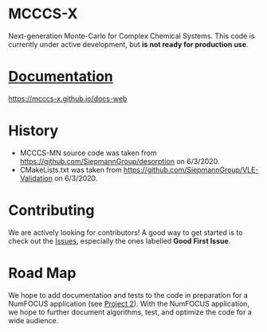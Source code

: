 MCCCS-X
=======
Next-generation Monte-Carlo for Complex Chemical Systems.
This code is currently under active development,
but **is not ready for production use**.

[Documentation](https://mcccs-x.github.io/docs-web/)
===============
https://mcccs-x.github.io/docs-web

History
=======
* MCCCS-MN source code was taken from https://github.com/SiepmannGroup/desorption on 6/3/2020.
* CMakeLists.txt was taken from https://github.com/SiepmannGroup/VLE-Validation on 6/3/2020.

Contributing
============
We are actively looking for contributors! A good way to get started is to check out the [Issues](https://github.com/MCCCS-X/MCCCS-X/issues), especially the ones labelled **Good First Issue**.

Road Map
========
We hope to add documentation and tests to the code in preparation for a NumFOCUS application (see [Project 2](https://github.com/MCCCS-X/MCCCS-X/projects/2)).
With the NumFOCUS application, we hope to further document algorithms, test, and optimize the code for a wide audience.
